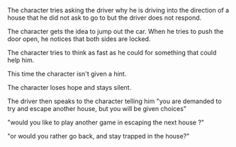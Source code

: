 

The character tries asking the driver why he is driving into the direction of a house that he did not ask to go to but the driver does not respond.

The character gets the idea to jump out the car. When he tries to push the door open, he notices that both sides are locked.

The character tries to think as fast as he could for something that could help him.

This time the character isn't given a hint.

The character loses hope and stays silent.

The driver then speaks to the character telling him "you are demanded to try and escape another house, but you will be given choices"

"would you like to play another game in escaping the next house ?"


"or would you rather go back, and stay trapped in the house?"




